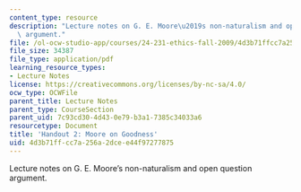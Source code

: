 ```yaml
---
content_type: resource
description: "Lecture notes on G. E. Moore\u2019s non-naturalism and open question\
  \ argument."
file: /ol-ocw-studio-app/courses/24-231-ethics-fall-2009/4d3b71ffcc7a256a2dcee44f97277875_MIT24_231F09_lec03.pdf
file_size: 34387
file_type: application/pdf
learning_resource_types:
- Lecture Notes
license: https://creativecommons.org/licenses/by-nc-sa/4.0/
ocw_type: OCWFile
parent_title: Lecture Notes
parent_type: CourseSection
parent_uid: 7c93cd30-4d43-0e79-b3a1-7385c34033a6
resourcetype: Document
title: 'Handout 2: Moore on Goodness'
uid: 4d3b71ff-cc7a-256a-2dce-e44f97277875
---
```

Lecture notes on G. E. Moore’s non-naturalism and open question argument.